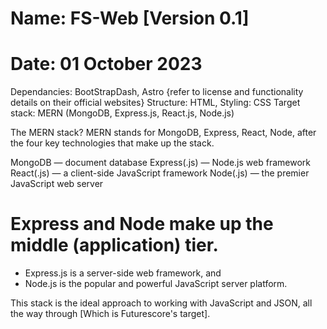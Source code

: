 # Name: FS-Web [Version 0.1]
# Date: 01 October 2023
Dependancies: BootStrapDash, Astro {refer to license and functionality details  on their official websites}
Structure: HTML, Styling: CSS
Target stack: MERN (MongoDB, Express.js, React.js, Node.js)

The MERN stack?
MERN stands for MongoDB, Express, React, Node, after the four key technologies that make up the stack.

MongoDB — document database
Express(.js) — Node.js web framework
React(.js) — a client-side JavaScript framework
Node(.js) — the premier JavaScript web server

# Express and Node make up the middle (application) tier. 
- Express.js is a server-side web framework, and 
- Node.js is the popular and powerful JavaScript server platform.

This stack is the ideal approach to working with JavaScript and JSON, all the way through [Which is Futurescore's target].
